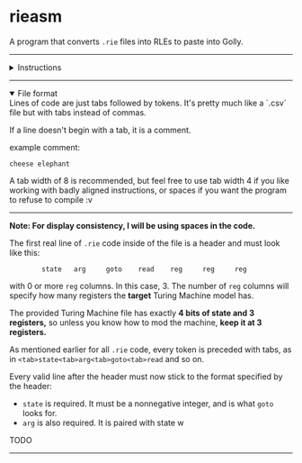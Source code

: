 # rieasm

A program that converts `.rie` files into RLEs to paste into Golly.

---

<details>
<summary>Instructions</summary>

1. make sure you have [Golly](https://sourceforge.net/projects/golly/files/) and [Rust](https://www.rust-lang.org/tools/install) installed.

2. Clone this repo.

3. Copy the contents of `golly/Flow6.rule` as text and paste it into Golly.

4. Open up `golly/Turing Machine.mc`. It should look something like this:
    <details>
    <summary>(Show Image)</summary>

    | ![image](https://user-images.githubusercontent.com/49224759/169102690-671830f1-47ef-4f2c-a58e-61fc94749c04.png) |
    |:--:|
    | The Flow6 Turing Machine. |
    
    </details>

    ---

5. Go back to your terminal and type `cargo run program --clip`. This will first compile the rieasm assembler, which will then run, compiling the `program.rie` file found in this repository into your clipboard.
    <details>
    <summary>(Show Image)</summary>

    | ![image](https://user-images.githubusercontent.com/49224759/169112146-7200754b-b4c9-4317-bfb1-db79eb675fb6.png) |
    |:--:|
    | Terminal should look something like this after running the command. |
    
    </details>
    
    ---


6. Go back to Golly, and follow these instructions to paste the RLE:
    <details>
    <summary>(Show Image)</summary>

    | ![image](https://user-images.githubusercontent.com/49224759/169105264-ee759a54-9f00-42d0-9187-622c06228fb4.png) |
    |:--:|
    | Hover and scroll to zoom. No need to hold any buttons. |
    
    </details>
    
    ---

    <details>
    <summary>(Show Image)</summary>

    | ![image](https://user-images.githubusercontent.com/49224759/169109031-2c85e079-807b-443d-beeb-13ed224b257a.png) |
    |:--:|
    | Align your crosshair with the tile marked with green. It should say `XY=0 0` on the top bar. |
    | Once the cursor is aligned, hit Ctrl+V and left click. |
    
    </details>
    
    ---

7. Set the step size. Press the `+` and `-` keys on your keyboard until it's the right speed.
    <details>
    <summary>(Show Image)</summary>

    | ![image](https://user-images.githubusercontent.com/49224759/169106753-1dfaa5f7-6b77-4293-a4a0-f0155a62a35b.png) |
    |:--:|
    | I recommend `8^0` if you want to track the exact paths of the signals. |
    | `8^1` if you want to see individual register operations. |
    | `8^2` if you want to see what the whole program does. |
    
    </details>
    
    ---

8. Run the simulation by clicking the Green Play button on the top left.
    <details>
    <summary>(Show Image)</summary>

    | ![image](https://user-images.githubusercontent.com/49224759/169111090-f57aa923-8391-41a2-b970-225990f00878.png) |
    |:--:|
    | ![image](https://user-images.githubusercontent.com/49224759/169110580-d5408b94-1b32-4017-97a1-443d71b454b9.png) |
    | The red button will pause the simulation, while the blue button will reset it. |
    
    </details>
    
    ---

</details>

---

<details open>
<summary>File format</summary>
Lines of code are just tabs followed by tokens. It's pretty much like a `.csv` file but with tabs instead of commas.

If a line doesn't begin with a tab, it is a comment.

example comment:
```
cheese elephant
```

A tab width of 8 is recommended, but feel free to use tab width 4 if you like working with badly aligned instructions, or spaces if you want the program to refuse to compile :v

---

**Note: For display consistency, I will be using spaces in the code.**

The first real line of `.rie` code inside of the file is a header and must look like this:
```
        state   arg     goto    read    reg     reg     reg
```

with 0 or more `reg` columns. In this case, 3.
The number of `reg` columns will specify how many registers the **target** Turing Machine model has.

The provided Turing Machine file has exactly **4 bits of state and 3 registers,** so unless you know how to mod the machine, **keep it at 3 registers.**

As mentioned earlier for all `.rie` code, every token is preceded with tabs, as in `<tab>state<tab>arg<tab>goto<tab>read` and so on.

Every valid line after the header must now stick to the format specified by the header:

- `state` is required. It must be a nonnegative integer, and is what `goto` looks for.
- `arg` is also required. It is paired with state w

TODO

</details>

---
